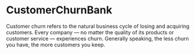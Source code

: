 # CustomerChurnBank
Customer churn refers to the natural business cycle of losing and acquiring customers. Every company — no matter the quality of its products or customer service — experiences churn. Generally speaking, the less churn you have, the more customers you keep.
